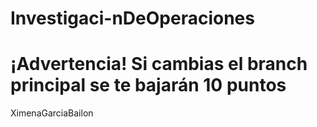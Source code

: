 # Investigaci-nDeOperaciones
# ¡Advertencia! Si cambias el branch principal se te bajarán 10 puntos
XimenaGarciaBailon